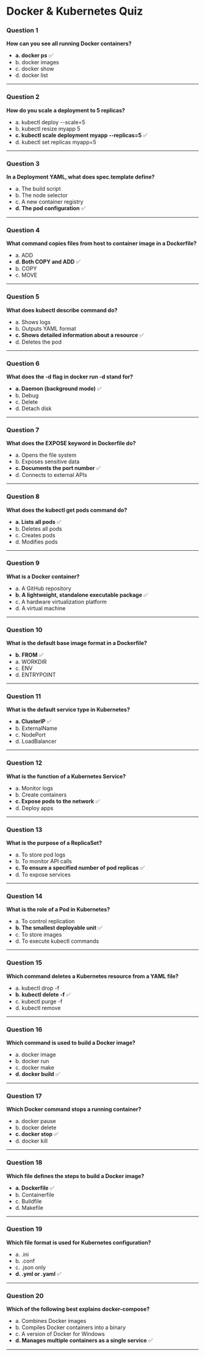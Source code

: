 # Docker & Kubernetes Quiz 

### Question 1  
**How can you see all running Docker containers?**  
- **a. docker ps** ✅  
- b. docker images  
- c. docker show  
- d. docker list  

---

### Question 2  
**How do you scale a deployment to 5 replicas?**  
- a. kubectl deploy --scale=5  
- b. kubectl resize myapp 5  
- **c. kubectl scale deployment myapp --replicas=5** ✅  
- d. kubectl set replicas myapp=5  

---

### Question 3  
**In a Deployment YAML, what does spec.template define?**  
- a. The build script  
- b. The node selector  
- c. A new container registry  
- **d. The pod configuration** ✅  

---

### Question 4  
**What command copies files from host to container image in a Dockerfile?**  
- a. ADD  
- **d. Both COPY and ADD** ✅  
- b. COPY  
- c. MOVE  

---

### Question 5  
**What does kubectl describe command do?**  
- a. Shows logs  
- b. Outputs YAML format  
- **c. Shows detailed information about a resource** ✅  
- d. Deletes the pod  

---

### Question 6  
**What does the -d flag in docker run -d stand for?**  
- **a. Daemon (background mode)** ✅  
- b. Debug  
- c. Delete  
- d. Detach disk  

---

### Question 7  
**What does the EXPOSE keyword in Dockerfile do?**  
- a. Opens the file system  
- b. Exposes sensitive data  
- **c. Documents the port number** ✅  
- d. Connects to external APIs  

---

### Question 8  
**What does the kubectl get pods command do?**  
- **a. Lists all pods** ✅  
- b. Deletes all pods  
- c. Creates pods  
- d. Modifies pods  

---

### Question 9  
**What is a Docker container?**  
- a. A GitHub repository  
- **b. A lightweight, standalone executable package** ✅  
- c. A hardware virtualization platform  
- d. A virtual machine  

---

### Question 10  
**What is the default base image format in a Dockerfile?**  
- **b. FROM** ✅  
- a. WORKDIR  
- c. ENV  
- d. ENTRYPOINT  

---

### Question 11  
**What is the default service type in Kubernetes?**  
- **a. ClusterIP** ✅  
- b. ExternalName  
- c. NodePort  
- d. LoadBalancer  

---

### Question 12  
**What is the function of a Kubernetes Service?**  
- a. Monitor logs  
- b. Create containers  
- **c. Expose pods to the network** ✅  
- d. Deploy apps  

---

### Question 13  
**What is the purpose of a ReplicaSet?**  
- a. To store pod logs  
- b. To monitor API calls  
- **c. To ensure a specified number of pod replicas** ✅  
- d. To expose services  

---

### Question 14  
**What is the role of a Pod in Kubernetes?**  
- a. To control replication  
- **b. The smallest deployable unit** ✅  
- c. To store images  
- d. To execute kubectl commands  

---

### Question 15  
**Which command deletes a Kubernetes resource from a YAML file?**  
- a. kubectl drop -f  
- **b. kubectl delete -f** ✅  
- c. kubectl purge -f  
- d. kubectl remove  

---

### Question 16  
**Which command is used to build a Docker image?**  
- a. docker image  
- b. docker run  
- c. docker make  
- **d. docker build** ✅  

---

### Question 17  
**Which Docker command stops a running container?**  
- a. docker pause  
- b. docker delete  
- **c. docker stop** ✅  
- d. docker kill  

---

### Question 18  
**Which file defines the steps to build a Docker image?**  
- **a. Dockerfile** ✅  
- b. Containerfile  
- c. Buildfile  
- d. Makefile  

---

### Question 19  
**Which file format is used for Kubernetes configuration?**  
- a. .ini  
- b. .conf  
- c. .json only  
- **d. .yml or .yaml** ✅  

---

### Question 20  
**Which of the following best explains docker-compose?**  
- a. Combines Docker images  
- b. Compiles Docker containers into a binary  
- c. A version of Docker for Windows  
- **d. Manages multiple containers as a single service** ✅  

---
